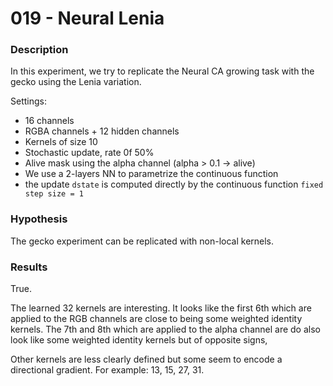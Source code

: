 # 019 - Neural Lenia

### Description
In this experiment, we try to replicate the Neural CA growing task with the gecko using the Lenia variation.

Settings:
- 16 channels 
- RGBA channels + 12 hidden channels
- Kernels of size 10
- Stochastic update, rate 0f 50%
- Alive mask using the alpha channel (alpha > 0.1 -> alive)
- We use a 2-layers NN to parametrize the continuous function
- the update `dstate` is computed directly by the continuous function `fixed step size = 1`

### Hypothesis
The gecko experiment can be replicated with non-local kernels.

### Results
True.

The learned 32 kernels are interesting. It looks like the first 6th which are applied to the RGB channels are close to being some weighted identity kernels.
The 7th and 8th which are applied to the alpha channel are do also look like some weighted identity kernels but of opposite signs,

Other kernels are less clearly defined but some seem to encode a directional gradient. For example: 13, 15, 27, 31.
